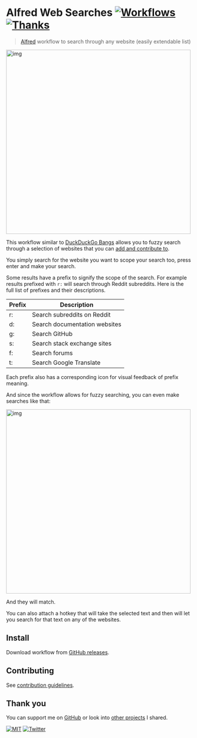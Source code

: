 # Alfred Web Searches [![Workflows](https://img.shields.io/badge/-more%20workflows-0a0a0a.svg?style=flat&colorA=0a0a0a)](https://github.com/learn-anything/alfred-workflows) [![Thanks](http://bit.ly/saythankss)](https://github.com/sponsors/nikitavoloboev)

> [Alfred](https://www.alfredapp.com/) workflow to search through any website (easily extendable list)

<img src="https://i.imgur.com/Fjksq05.png" width="500" alt="img">

This workflow similar to [DuckDuckGo Bangs](https://duckduckgo.com/bang?) allows you to fuzzy search through a selection of websites that you can [add and contribute to](workflow/websites.csv).

You simply search for the website you want to scope your search too, press enter and make your search.

Some results have a prefix to signify the scope of the search. For example results prefixed with `r:` will search through Reddit subreddits. Here is the full list of prefixes and their descriptions.

| Prefix | Description                   |
| ------ | ----------------------------- |
| r:     | Search subreddits on Reddit   |
| d:     | Search documentation websites |
| g:     | Search GitHub                 |
| s:     | Search stack exchange sites   |
| f:     | Search forums                 |
| t:     | Search Google Translate       |

Each prefix also has a corresponding icon for visual feedback of prefix meaning.

And since the workflow allows for fuzzy searching, you can even make searches like that:

<img src="https://i.imgur.com/4JZhhqO.png" width="500" alt="img">

And they will match.

You can also attach a hotkey that will take the selected text and then will let you search for that text on any of the websites.

## Install

Download workflow from [GitHub releases](../../releases/latest).

## Contributing

See [contribution guidelines](contributing.md).

## Thank you

You can support me on [GitHub](https://github.com/sponsors/nikitavoloboev) or look into [other projects](https://nikitavoloboev.xyz/projects) I shared.

[![MIT](http://bit.ly/mitbadge)](license) [![Twitter](http://bit.ly/nikitatweet)](https://twitter.com/nikitavoloboev)
